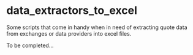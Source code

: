 # data_extractors_to_excel
Some scripts that come in handy when in need of extracting quote data from exchanges or data providers into excel files.

To be completed...
